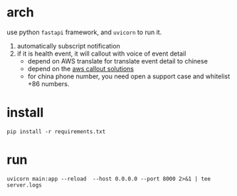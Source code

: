 # arch

use python `fastapi` framework, and `uvicorn` to run it.

1. automatically subscript notification
2. if it is health event, it will callout with voice of event detail
    - depend on AWS translate for translate event detail to chinese
    - depend on the [aws callout solutions](https://github.com/forhead/amazon-connect-callout)
    - for china phone number, you need open a support case and whitelist +86 numbers.

# install

```
pip install -r requirements.txt
```

# run

```
uvicorn main:app --reload  --host 0.0.0.0 --port 8000 2>&1 | tee server.logs
```

